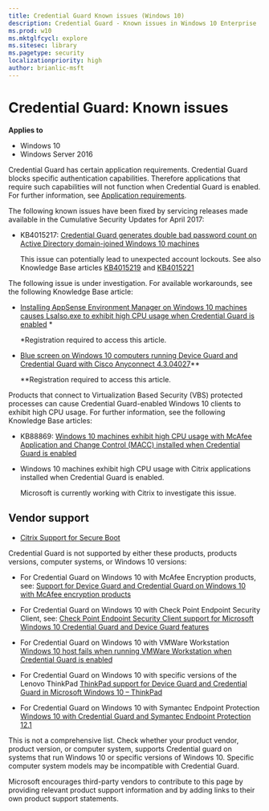 ```yaml
---
title: Credential Guard Known issues (Windows 10)
description: Credential Guard - Known issues in Windows 10 Enterprise
ms.prod: w10
ms.mktglfcycl: explore
ms.sitesec: library
ms.pagetype: security
localizationpriority: high
author: brianlic-msft
---
```


#  Credential Guard: Known issues 

**Applies to**
-   Windows 10
-   Windows Server 2016
 
Credential Guard has certain application requirements. Credential Guard blocks specific authentication capabilities. Therefore applications that require such capabilities will not function when Credential Guard is enabled. For further information, see [Application requirements](https://docs.microsoft.com/en-us/windows/access-protection/credential-guard/credential-guard-requirements#application-requirements). 

The following known issues have been fixed by servicing releases made available in the Cumulative Security Updates for April 2017:

-	KB4015217: [Credential Guard generates double bad password count on Active Directory domain-joined Windows 10 machines](https://support.microsoft.com/en-us/help/4015217/windows-10-update-kb4015217)

    This issue can potentially lead to unexpected account lockouts.
See also Knowledge Base articles [KB4015219](https://support.microsoft.com/en-us/help/4015219/windows-10-update-kb4015219) and 
[KB4015221](https://support.microsoft.com/en-us/help/4015221/windows-10-update-kb4015221)

The following issue is under investigation. For available workarounds, see the following Knowledge Base article:
-	[Installing AppSense Environment Manager on Windows 10 machines causes LsaIso.exe to exhibit high CPU usage when Credential Guard is enabled](http://www.appsense.com/kb/160525073917945) *

    *Registration required to access this article. 

-	[Blue screen on Windows 10 computers running Device Guard and Credential Guard with Cisco Anyconnect 4.3.04027](https://quickview.cloudapps.cisco.com/quickview/bug/CSCvc66692)**

    **Registration required to access this article. 

Products that connect to Virtualization Based Security (VBS) protected processes can cause Credential Guard-enabled Windows 10 clients to exhibit high CPU usage. For further information, see the following Knowledge Base articles:

-	KB88869: [Windows 10 machines exhibit high CPU usage with McAfee Application and Change Control (MACC) installed when Credential Guard is enabled](https://kc.mcafee.com/corporate/index?page=content&id=KB88869)


-	 Windows 10 machines exhibit high CPU usage with Citrix applications installed when Credential Guard is enabled.

     Microsoft is currently working with Citrix to investigate this issue.


## Vendor support

-	[Citrix Support for Secure Boot](https://www.citrix.com/blogs/2016/12/08/windows-server-2016-hyper-v-secure-boot-support-now-available-in-xenapp-7-12/)

Credential Guard is not supported by either these products, products versions, computer systems, or Windows 10 versions:

-	For Credential Guard on Windows 10 with McAfee Encryption products, see:
[Support for Device Guard and Credential Guard on Windows 10 with McAfee encryption products](https://kc.mcafee.com/corporate/index?page=content&id=KB86009)

-	For Credential Guard on Windows 10 with Check Point Endpoint Security Client, see:
[Check Point Endpoint Security Client support for Microsoft Windows 10 Credential Guard and Device Guard features](https://supportcenter.checkpoint.com/supportcenter/portal?eventSubmit_doGoviewsolutiondetails=&solutionid=sk113912)

-	For Credential Guard on Windows 10 with VMWare Workstation
[Windows 10 host fails when running VMWare Workstation when Credential Guard is enabled](https://kb.vmware.com/selfservice/microsites/search.do?language=en_US&cmd=displayKC&externalId=2146361)

-	For Credential Guard on Windows 10 with specific versions of the Lenovo ThinkPad
[ThinkPad support for Device Guard and Credential Guard in Microsoft Windows 10 – ThinkPad](https://support.lenovo.com/in/en/solutions/ht503039)

-	For Credential Guard on Windows 10 with Symantec Endpoint Protection
[Windows 10 with Credential Guard and Symantec Endpoint Protection 12.1](https://www.symantec.com/connect/forums/windows-10-device-guard-credentials-guard-and-sep-121)

 This is not a comprehensive list. Check whether your product vendor, product version, or computer system, supports Credential guard on systems that run Windows 10 or specific versions of Windows 10. Specific computer system models may be incompatible with Credential Guard. 

 Microsoft encourages third-party vendors to contribute to this page by providing relevant product support information and by adding links to their own product support statements.
